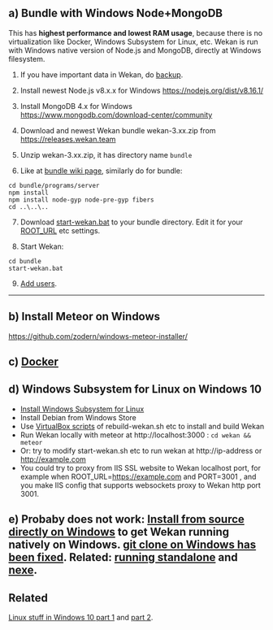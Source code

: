 ## a) Bundle with Windows Node+MongoDB

This has **highest performance and lowest RAM usage**, because there is no virtualization like Docker, Windows Subsystem for Linux, etc. Wekan is run with Windows native version of Node.js and MongoDB, directly at Windows filesystem.

1. If you have important data in Wekan, do [backup](https://github.com/wekan/wekan/wiki/Backup).

2. Install newest Node.js v8.x.x for Windows
https://nodejs.org/dist/v8.16.1/

3. Install MongoDB 4.x for Windows
https://www.mongodb.com/download-center/community

4. Download and newest Wekan bundle wekan-3.xx.zip from https://releases.wekan.team

5. Unzip wekan-3.xx.zip, it has directory name `bundle`

6. Like at [bundle wiki page](https://github.com/wekan/wekan/wiki/Platforms#not-exposed-to-internet-bundle-for-raspi-3-arm64-windows-and-any-nodemongo-cpu-architectures-no-automatic-updates-no-sandboxing), similarly do for bundle:
```
cd bundle/programs/server
npm install
npm install node-gyp node-pre-gyp fibers
cd ..\..\..
```
7. Download [start-wekan.bat](https://raw.githubusercontent.com/wekan/wekan/master/start-wekan.bat) to your bundle directory. Edit it for your [ROOT_URL](https://github.com/wekan/wekan/wiki/Settings) etc settings.

8. Start Wekan:
```
cd bundle
start-wekan.bat
```

9. [Add users](https://github.com/wekan/wekan/wiki/Adding-users).


***

## b) Install Meteor on Windows

https://github.com/zodern/windows-meteor-installer/

## c) [Docker](https://github.com/wekan/wekan/wiki/Docker)

## d) Windows Subsystem for Linux on Windows 10
- [Install Windows Subsystem for Linux](https://wiki.debian.org/InstallingDebianOn/Microsoft/Windows/SubsystemForLinux)
- Install Debian from Windows Store
- Use [VirtualBox scripts](https://github.com/wekan/wekan-maintainer/tree/master/virtualbox) of rebuild-wekan.sh etc to install and build Wekan
- Run Wekan locally with meteor at http://localhost:3000 : `cd wekan && meteor`
- Or: try to modify start-wekan.sh etc to run wekan at http://ip-address or http://example.com
- You could try to proxy from IIS SSL website to Wekan localhost port, for example when ROOT_URL=https://example.com and PORT=3001 , and you make IIS config that supports websockets proxy to Wekan http port 3001.

## e) Probaby does not work: [Install from source directly on Windows](https://github.com/wekan/wekan/wiki/Install-Wekan-from-source-on-Windows) to get Wekan running natively on Windows. [git clone on Windows has been fixed](https://github.com/wekan/wekan/issues/977). Related: [running standalone](https://github.com/wekan/wekan/issues/883) and [nexe](https://github.com/wekan/wekan/issues/710).

## Related

[Linux stuff in Windows 10 part 1](https://cepa.io/2018/02/10/linuxizing-your-windows-pc-part1/) and [part 2](https://cepa.io/2018/02/20/linuxizing-your-windows-pc-part2/).
